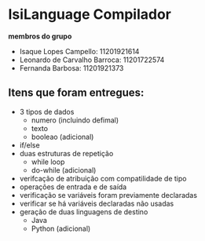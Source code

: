 # IsiLanguage Compilador
 __membros do grupo__
  - Isaque Lopes Campello: 11201921614
  - Leonardo de Carvalho Barroca: 11201722574
  - Fernanda Barbosa: 11201921373

## Itens que foram entregues: 
 - 3 tipos de dados
    - numero (incluindo defimal)
    - texto
    - booleao (adicional)
 - if/else
 - duas estruturas de repetição
    - while loop
    - do-while (adicional)
 - verifcação de atribuição com compatilidade de tipo
 - operações de entrada e de saída
 - verificação se variáveis foram previamente declaradas
 - verificar se há variáveis declaradas não usadas
 - geração de duas linguagens de destino
    - Java
    - Python (adicional)